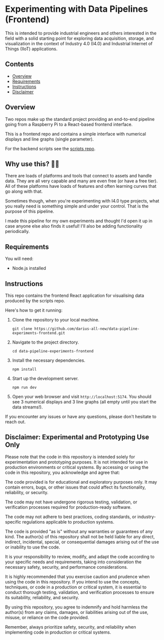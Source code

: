 # Experimenting with Data Pipelines (Frontend)

This is intended to provide industrial engineers and others interested in the field with a solid starting point for exploring data acquisition, storage, and visualization in the context of Industry 4.0 (I4.0) and Industrial Internet of Things (IIoT) applications.

## Contents

- [Overview](#overview)
- [Requirements](#requirements)
- [Instructions](#instructions)
- [Disclaimer](#disclaimer-experimental-and-prototyping-use-only)

## Overview

Two repos make up the standard project providing an end-to-end pipeline going from a Raspberry Pi to a React-based frontend interface.

This is a frontend repo and contains a simple interface with numerical displays and line graphs (single parameter).

For the backend scripts see the [scripts repo](https://github.com/darius-all-new/data-pipeline-experiments-scripts).

## Why use this? 🤷‍♂️

There are loads of platforms and tools that connect to assets and handle data. They are all very capable and many are even free (or have a free tier). All of these platforms have loads of features and often learning curves that go along with that.

Sometimes though, when you're experimenting with I4.0 type projects, what you really need is something simple and under your control. That is the purpose of this pipeline.

I made this pipeline for my own experiments and thought I'd open it up in case anyone else also finds it useful! I'll also be adding functionality periodically.

## Requirements

You will need:

- Node.js installed

## Instructions

This repo contains the frontend React application for visualising data produced by the scripts repo.

Here's how to get it running:

1. Clone the repository to your local machine.

   ```
   git clone https://github.com/darius-all-new/data-pipeline-experiments-frontend.git
   ```

2. Navigate to the project directory.

   ```
   cd data-pipeline-experiments-frontend
   ```

3. Install the necessary dependencies.

   ```
   npm install
   ```

4. Start up the development server.

   ```
   npm run dev
   ```

5. Open your web browser and visit `http://localhost:5174`. You should see 3 numerical displays and 3 line graphs (all empty until you start the data streams!).

If you encounter any issues or have any questions, please don't hesitate to reach out.

## Disclaimer: Experimental and Prototyping Use Only

Please note that the code in this repository is intended solely for experimentation and prototyping purposes. It is not intended for use in production environments or critical systems. By accessing or using the code in this repository, you acknowledge and agree that:

The code provided is for educational and exploratory purposes only. It may contain errors, bugs, or other issues that could affect its functionality, reliability, or security.

The code may not have undergone rigorous testing, validation, or verification processes required for production-ready software.

The code may not adhere to best practices, coding standards, or industry-specific regulations applicable to production systems.

The code is provided "as is" without any warranties or guarantees of any kind. The author(s) of this repository shall not be held liable for any direct, indirect, incidental, special, or consequential damages arising out of the use or inability to use the code.

It is your responsibility to review, modify, and adapt the code according to your specific needs and requirements, taking into consideration the necessary safety, security, and performance considerations.

It is highly recommended that you exercise caution and prudence when using the code in this repository. If you intend to use the concepts, techniques, or code in a production or critical system, it is essential to conduct thorough testing, validation, and verification processes to ensure its suitability, reliability, and security.

By using this repository, you agree to indemnify and hold harmless the author(s) from any claims, damages, or liabilities arising out of the use, misuse, or reliance on the code provided.

Remember, always prioritize safety, security, and reliability when implementing code in production or critical systems.

